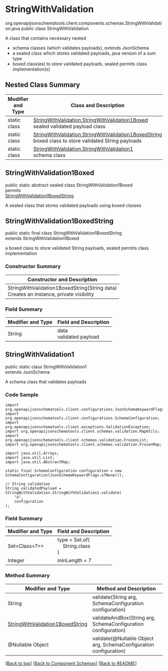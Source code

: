 # StringWithValidation
org.openapijsonschematools.client.components.schemas.StringWithValidation.java
public class StringWithValidation

A class that contains necessary nested
- schema classes (which validates payloads), extends JsonSchema
- a sealed class which stores validated payloads, java version of a sum type
- boxed class(es) to store validated payloads, sealed permits class implementation(s)

## Nested Class Summary
| Modifier and Type | Class and Description |
| ----------------- | ---------------------- |
| static class | [StringWithValidation.StringWithValidation1Boxed](#stringwithvalidation1boxed)<br> sealed validated payload class |
| static class | [StringWithValidation.StringWithValidation1BoxedString](#stringwithvalidation1boxedstring)<br> boxed class to store validated String payloads |
| static class | [StringWithValidation.StringWithValidation1](#stringwithvalidation1)<br> schema class |

## StringWithValidation1Boxed
public static abstract sealed class StringWithValidation1Boxed<br>
permits<br>
[StringWithValidation1BoxedString](#stringwithvalidation1boxedstring)

A sealed class that stores validated payloads using boxed classes

## StringWithValidation1BoxedString
public static final class StringWithValidation1BoxedString<br>
extends StringWithValidation1Boxed

a boxed class to store validated String payloads, sealed permits class implementation

### Constructor Summary
| Constructor and Description |
| --------------------------- |
| StringWithValidation1BoxedString(String data)<br>Creates an instance, private visibility |

### Field Summary
| Modifier and Type | Field and Description |
| ----------------- | ---------------------- |
| String | data<br>validated payload |

## StringWithValidation1
public static class StringWithValidation1<br>
extends JsonSchema

A schema class that validates payloads

### Code Sample
```
import org.openapijsonschematools.client.configurations.JsonSchemaKeywordFlags;
import org.openapijsonschematools.client.configurations.SchemaConfiguration;
import org.openapijsonschematools.client.exceptions.ValidationException;
import org.openapijsonschematools.client.schemas.validation.MapUtils;
import org.openapijsonschematools.client.schemas.validation.FrozenList;
import org.openapijsonschematools.client.schemas.validation.FrozenMap;

import java.util.Arrays;
import java.util.List;
import java.util.AbstractMap;

static final SchemaConfiguration configuration = new SchemaConfiguration(JsonSchemaKeywordFlags.ofNone());

// String validation
String validatedPayload = StringWithValidation.StringWithValidation1.validate(
    "a",
    configuration
);
```

### Field Summary
| Modifier and Type | Field and Description |
| ----------------- | ---------------------- |
| Set<Class<?>> | type = Set.of(<br/>&nbsp;&nbsp;&nbsp;&nbsp;String.class<br/>)<br/> |
| Integer | minLength = 7 |

### Method Summary
| Modifier and Type | Method and Description |
| ----------------- | ---------------------- |
| String | validate(String arg, SchemaConfiguration configuration) |
| [StringWithValidation1BoxedString](#stringwithvalidation1boxedstring) | validateAndBox(String arg, SchemaConfiguration configuration) |
| @Nullable Object | validate(@Nullable Object arg, SchemaConfiguration configuration) |
[[Back to top]](#top) [[Back to Component Schemas]](../../../README.md#Component-Schemas) [[Back to README]](../../../README.md)
